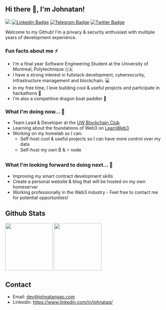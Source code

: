 ## Hi there 👋, I'm Johnatan! 

![](https://komarev.com/ghpvc/?username=johnatag&color=blue)
[![Linkedin Badge](https://img.shields.io/badge/Johnatan%20Gao-0e76a8?style=flat-square&logo=Linkedin&logoColor=white)](https://linkedin.com/in/johnatag/)
[![Telegram Badge](https://img.shields.io/badge/@t3chlore-0088cc?style=flat-square&logo=Telegram&logoColor=white)](https://t.me/t3chlore)
[![Twitter Badge](https://img.shields.io/badge/@BlockchainJg-1DA1F2?style=flat-square&logo=twitter&logoColor=white)](https://twitter.com/BlockchainJg/)

Welcome to my Github! I'm a privacy & security enthusiast with multiple years of development experience.

### Fun facts about me ⚡
- I'm a final year Software Engineering Student at the University of Montreal, Polytechnique 🇨🇦
- I have a strong interest in fullstack development, cybersecurity, infrastructure management and blockchain. 💻
- In my free time, I love building cool & useful projects and participate in hackathons 🔨
- I'm also a competitive dragon boat paddler 🐲

### What I'm doing now... 🔎
- Team Lead & Developer at the [UW Blockchain Club](https://www.uwblockchain.ca/)
- Learning about the foundations of Web3 on [LearnWeb3](https://learnweb3.io/)
- Working on my homelab so I can:
    - Self-host cool & useful projects so I can have more control over my data
    - Self-host my own ₿ & ⚡ node

### What I'm looking forward to doing next... 🔮
- Improving my smart contract development skills
- Create a personal website & blog that will be hosted on my own homeserver
- Working professionally in the Web3 industry - Feel free to contact me for potential opportunities!

## Github Stats
<img height="150px" src="https://github-readme-stats-git-masterrstaa-rickstaa.vercel.app/api?username=johnatag&hide_border=true&show_icons=true&include_all_commits=false&count_private=true&line_height=24&text_color=ffffff&icon_color=ffffff&bg_color=0,fd1d1d,e1306c,c13584,833ab4&title_color=ffffff"/> <img height="150px" src="https://github-readme-stats-git-masterrstaa-rickstaa.vercel.app/api/top-langs/?username=johnatag&hide=html&hide_border=true&card_width=320&layout=compact&langs_count=7&text_color=ffffff&icon_color=ffffff&bg_color=0,833ab4,5851db,405de6&title_color=ffffff"/>

## Contact
- Email: dev@johnatangao.com
- Linkedin: https://www.linkedin.com/in/johnatag/
